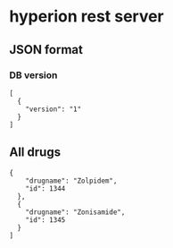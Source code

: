 # hyperion rest server

## JSON format

### DB version

```
[
  {
    "version": "1"
  }
]

```

## All drugs

```
{
    "drugname": "Zolpidem", 
    "id": 1344
  }, 
  {
    "drugname": "Zonisamide", 
    "id": 1345
  }
]
```
